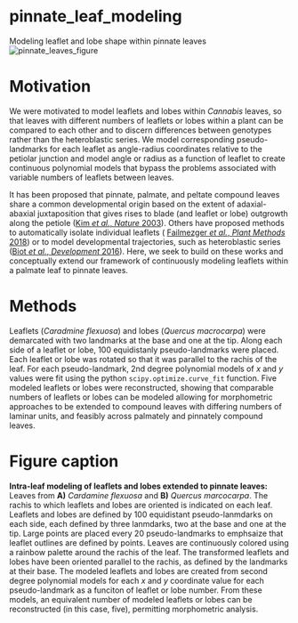 # pinnate_leaf_modeling
Modeling leaflet and lobe shape within pinnate leaves
![pinnate_leaves_figure](https://github.com/DanChitwood/pinnate_leaf_modeling/assets/3772583/2ccb1af5-e429-4078-a266-c6ff08e4299f)

# Motivation
We were motivated to model leaflets and lobes within *Cannabis* leaves, so that leaves with different numbers of leaflets or lobes within a plant can be compared to each other and to discern differences between genotypes rather than the heteroblastic series. We model corresponding pseudo-landmarks for each leaflet as angle-radius coordinates relative to the petiolar junction and model angle or radius as a function of leaflet to create continuous polynomial models that bypass the problems associated with variable numbers of leaflets between leaves. 

It has been proposed that pinnate, palmate, and peltate compound leaves share a common developmental origin based on the extent of adaxial-abaxial juxtaposition that gives rises to blade (and leaflet or lobe) outgrowth along the petiole ([Kim *et al.*, *Nature* 2003](https://www.nature.com/articles/nature01820)). Others have proposed methods to automatically isolate individual leaflets ( [Failmezger *et al.*, *Plant Methods* 2018](https://doi.org/10.1186/s13007-018-0290-y)) or to model developmental trajectories, such as heteroblastic series ([Biot *et al.*, *Development* 2016](https://doi.org/10.1242/dev.134619)). Here, we seek to build on these works and conceptually extend our framework of continuously modeling leaflets within a palmate leaf to pinnate leaves.

# Methods
Leaflets (*Caradmine flexuosa*) and lobes (*Quercus macrocarpa*) were demarcated with two landmarks at the base and one at the tip. Along each side of a leaflet or lobe, 100 equidistanly pseudo-landmarks were placed. Each leaflet or lobe was rotated so that it was parallel to the rachis of the leaf. For each pseudo-landmark, 2nd degree polynomial models of $x$ and $y$ values were fit using the python `scipy.optimize.curve_fit` function. Five modeled leaflets or lobes were reconstructed, showing that comparable numbers of leaflets or lobes can be modeled allowing for morphometric approaches to be extended to compound leaves with differing numbers of laminar units, and feasibly across palmately and pinnately compound leaves.

# Figure caption
**Intra-leaf modeling of leaflets and lobes extended to pinnate leaves:** Leaves from **A)** *Cardamine flexuosa* and **B)** *Quercus marcocarpa*. The rachis to which leaflets and lobes are oriented is indicated on each leaf. Leaflets and lobes are defined by 100 equidistant pseudo-lanmdarks on each side, each defined by three lanmdarks, two at the base and one at the tip. Large points are placed every 20 pseudo-landmarks to emphsaize that leaflet outlines are defined by points. Leaves are continuously colored using a rainbow palette around the rachis of the leaf. The transformed leaflets and lobes have been oriented parallel to the rachis, as defined by the landmarks at their base. The modeled leaflets and lobes are created from second degree polynomial models for each $x$ and $y$ coordinate value for each pseudo-landmark as a funciton of leaflet or lobe number. From these models, an equivalent number of modeled leaflets or lobes can be reconstructed (in this case, five), permitting morphometric analysis.
